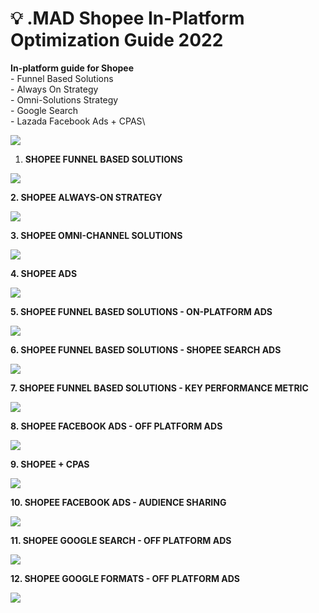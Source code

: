 # 💡 .MAD Shopee In-Platform Optimization Guide 2022

**In-platform guide for Shopee**\
\- Funnel Based Solutions\
\- Always On Strategy\
\- Omni-Solutions Strategy\
\- Google Search\
\- Lazada Facebook Ads + CPAS\


![](https://files.gitbook.com/v0/b/gitbook-x-prod.appspot.com/o/spaces%2Fqtp6fXtaVviDiUCzBbGU%2Fuploads%2FqFvaM85Z8LLDV3RUgK53%2Fimage.png?alt=media\&token=6ca5e740-235c-465a-9909-9f7ef3d2b17a)

1. **SHOPEE FUNNEL BASED SOLUTIONS**

![](<../../../.gitbook/assets/image (31).png>)

**2. SHOPEE ALWAYS-ON STRATEGY**

![](<../../../.gitbook/assets/image (112).png>)

**3. SHOPEE OMNI-CHANNEL SOLUTIONS**

![](<../../../.gitbook/assets/image (110).png>)

**4. SHOPEE ADS**

![](<../../../.gitbook/assets/image (95).png>)

**5. SHOPEE FUNNEL BASED SOLUTIONS - ON-PLATFORM ADS**

![](<../../../.gitbook/assets/image (81).png>)

**6. SHOPEE FUNNEL BASED SOLUTIONS - SHOPEE SEARCH ADS**

![](<../../../.gitbook/assets/image (135).png>)

**7. SHOPEE FUNNEL BASED SOLUTIONS - KEY PERFORMANCE METRIC**

![](<../../../.gitbook/assets/image (144).png>)

**8. SHOPEE FACEBOOK ADS - OFF PLATFORM ADS**

![](<../../../.gitbook/assets/image (27).png>)

**9. SHOPEE + CPAS**

![](<../../../.gitbook/assets/image (156).png>)

**10. SHOPEE FACEBOOK ADS - AUDIENCE SHARING**

![](<../../../.gitbook/assets/image (134).png>)

**11. SHOPEE GOOGLE SEARCH - OFF PLATFORM ADS**

![](<../../../.gitbook/assets/image (159).png>)

**12. SHOPEE GOOGLE FORMATS - OFF PLATFORM ADS**

![](<../../../.gitbook/assets/image (118).png>)

